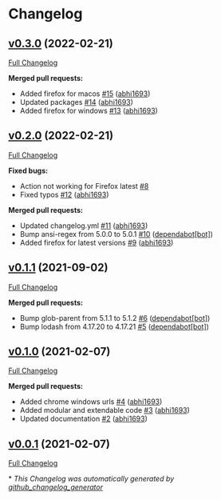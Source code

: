 # Changelog

## [v0.3.0](https://github.com/abhi1693/setup-browser/tree/v0.3.0) (2022-02-21)

[Full Changelog](https://github.com/abhi1693/setup-browser/compare/v0.2.0...v0.3.0)

**Merged pull requests:**

- Added firefox for macos [\#15](https://github.com/abhi1693/setup-browser/pull/15) ([abhi1693](https://github.com/abhi1693))
- Updated packages [\#14](https://github.com/abhi1693/setup-browser/pull/14) ([abhi1693](https://github.com/abhi1693))
- Added firefox for windows [\#13](https://github.com/abhi1693/setup-browser/pull/13) ([abhi1693](https://github.com/abhi1693))

## [v0.2.0](https://github.com/abhi1693/setup-browser/tree/v0.2.0) (2022-02-21)

[Full Changelog](https://github.com/abhi1693/setup-browser/compare/v0.1.1...v0.2.0)

**Fixed bugs:**

- Action not working for Firefox latest [\#8](https://github.com/abhi1693/setup-browser/issues/8)
- Fixed typos [\#12](https://github.com/abhi1693/setup-browser/pull/12) ([abhi1693](https://github.com/abhi1693))

**Merged pull requests:**

- Updated changelog.yml [\#11](https://github.com/abhi1693/setup-browser/pull/11) ([abhi1693](https://github.com/abhi1693))
- Bump ansi-regex from 5.0.0 to 5.0.1 [\#10](https://github.com/abhi1693/setup-browser/pull/10) ([dependabot[bot]](https://github.com/apps/dependabot))
- Added firefox for latest versions [\#9](https://github.com/abhi1693/setup-browser/pull/9) ([abhi1693](https://github.com/abhi1693))

## [v0.1.1](https://github.com/abhi1693/setup-browser/tree/v0.1.1) (2021-09-02)

[Full Changelog](https://github.com/abhi1693/setup-browser/compare/v0.1.0...v0.1.1)

**Merged pull requests:**

- Bump glob-parent from 5.1.1 to 5.1.2 [\#6](https://github.com/abhi1693/setup-browser/pull/6) ([dependabot[bot]](https://github.com/apps/dependabot))
- Bump lodash from 4.17.20 to 4.17.21 [\#5](https://github.com/abhi1693/setup-browser/pull/5) ([dependabot[bot]](https://github.com/apps/dependabot))

## [v0.1.0](https://github.com/abhi1693/setup-browser/tree/v0.1.0) (2021-02-07)

[Full Changelog](https://github.com/abhi1693/setup-browser/compare/v0.0.1...v0.1.0)

**Merged pull requests:**

- Added chrome windows urls [\#4](https://github.com/abhi1693/setup-browser/pull/4) ([abhi1693](https://github.com/abhi1693))
- Added modular and extendable code [\#3](https://github.com/abhi1693/setup-browser/pull/3) ([abhi1693](https://github.com/abhi1693))
- Updated documentation [\#2](https://github.com/abhi1693/setup-browser/pull/2) ([abhi1693](https://github.com/abhi1693))

## [v0.0.1](https://github.com/abhi1693/setup-browser/tree/v0.0.1) (2021-02-07)

[Full Changelog](https://github.com/abhi1693/setup-browser/compare/e536131d03954ea8d42b929a897e4712f3c0ff93...v0.0.1)



\* *This Changelog was automatically generated by [github_changelog_generator](https://github.com/github-changelog-generator/github-changelog-generator)*
